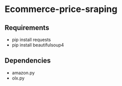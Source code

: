 # Ecommerce-price-sraping

## Requirements
* pip install requests
* pip install beautifulsoup4

## Dependencies
* amazon.py
* olx.py
